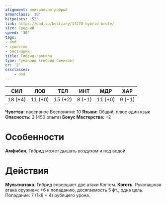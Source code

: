 ```yaml
---
alignment: нейтрально-добрый
armorclass: '18'
hitpoints: '52'
link: https://dnd.su/bestiary/17278-hybrid-brute/
size: Средний
speed: '30'
tags:
- dnd
- существо
- бестиарий
title: Гибрид-громила
type: Гуманоид (гибрид Симиков)
cr: '2'
cssclasses:
    - dnd
---
```



| СИЛ | ЛОВ | ТЕЛ | ИНТ | МДР | ХАР |
|---|---|---|---|---|---|
| 18 (+4) | 11 (+0) | 15 (+2) | 8 (-1) | 11 (+0) | 9 (-1) |
**Чувства:** пассивное Восприятие 10
**Языки:** Общий, плюс один язык
**Опасность:** 2 (450 опыта)
**Бонус Мастерства:** +2


# Особенности
**Амфибия.** Гибрид может дышать воздухом и под водой.


# Действия
**Мультиатака.** Гибрид совершает две атаки Когтем.
**Коготь.** Рукопашная атака оружием: +6 к попаданию, досягаемость 5 фт., одна цель. Попадание: 7 (1к6 + 4) рубящего урона.